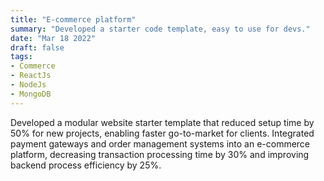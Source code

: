```yaml
---
title: "E-commerce platform"
summary: "Developed a starter code template, easy to use for devs."
date: "Mar 18 2022"
draft: false
tags:
- Commerce
- ReactJs
- NodeJs
- MongoDB
---
```


Developed a modular website starter template that reduced setup time by 50% for new
projects, enabling faster go-to-market for clients. Integrated payment gateways and order
management systems into an e-commerce platform, decreasing transaction processing time
by 30% and improving backend process efficiency by 25%. 
